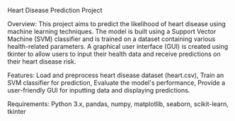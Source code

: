 Heart Disease Prediction Project

Overview:
This project aims to predict the likelihood of heart disease using machine learning techniques. The model is built using a Support Vector Machine (SVM) classifier and is trained on a dataset containing various health-related parameters. A graphical user interface (GUI) is created using tkinter to allow users to input their health data and receive predictions on their heart disease risk.

Features:
Load and preprocess heart disease dataset (heart.csv),
Train an SVM classifier for prediction,
Evaluate the model's performance,
Provide a user-friendly GUI for inputting data and displaying predictions.

Requirements:
Python 3.x,
pandas,
numpy,
matplotlib,
seaborn,
scikit-learn,
tkinter 
